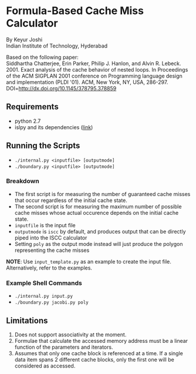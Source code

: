 # Formula-Based Cache Miss Calculator

By Keyur Joshi  
Indian Institute of Technology, Hyderabad

Based on the following paper:  
Siddhartha Chatterjee, Erin Parker, Philip J. Hanlon, and Alvin R. Lebeck. 2001. Exact analysis of the cache behavior of nested loops. In Proceedings of the ACM SIGPLAN 2001 conference on Programming language design and implementation (PLDI '01). ACM, New York, NY, USA, 286-297. DOI=<http://dx.doi.org/10.1145/378795.378859>

## Requirements
* python 2.7
* islpy and its dependencies ([link](https://documen.tician.de/islpy/))

## Running the Scripts
* `./internal.py <inputfile> [outputmode]`
* `./boundary.py <inputfile> [outputmode]`

### Breakdown
* The first script is for measuring the number of guaranteed cache misses that occur regardless of the initial cache state.
* The second script is for measuring the maximum number of possible cache misses whose actual occurence depends on the initial cache state.
* `inputfile` is the input file
* `outputmode` is `iscc` by default, and produces output that can be directly piped into the ISCC calculator
* Setting `poly` as the output mode instead will just produce the polygon representing the cache misses

**NOTE**: Use `input_template.py` as an example to create the input file. Alternatively, refer to the examples.

### Example Shell Commands

* `./internal.py input.py`
* `./boundary.py jacobi.py poly`

## Limitations

1. Does not support associativity at the moment.
2. Formulae that calculate the accessed memory address must be a linear function of the parameters and iterators.
3. Assumes that only one cache block is referenced at a time. If a single data item spans 2 different cache blocks, only the first one will be considered as accessed.
